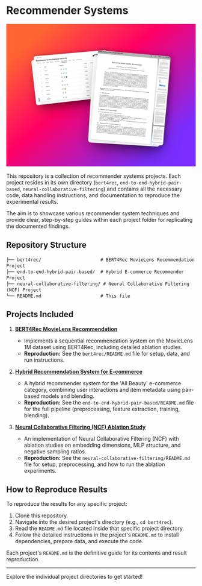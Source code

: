 # Recommender Systems

![Thumbnail](./recommender_systems.png)

This repository is a collection of recommender systems projects. Each project resides in its own directory (`bert4rec`, `end-to-end-hybrid-pair-based`, `neural-collaborative-filtering`) and contains all the necessary code, data handling instructions, and documentation to reproduce the experimental results.

The aim is to showcase various recommender system techniques and provide clear, step-by-step guides within each project folder for replicating the documented findings.

## Repository Structure

```text
├── bert4rec/                      # BERT4Rec MovieLens Recommendation Project
├── end-to-end-hybrid-pair-based/  # Hybrid E-commerce Recommender Project
├── neural-collaborative-filtering/ # Neural Collaborative Filtering (NCF) Project
└── README.md                      # This file
```

## Projects Included

1.  **[BERT4Rec MovieLens Recommendation](./bert4rec/README.md)**
    *   Implements a sequential recommendation system on the MovieLens 1M dataset using BERT4Rec, including detailed ablation studies.
    *   **Reproduction:** See the `bert4rec/README.md` file for setup, data, and run instructions.

2.  **[Hybrid Recommendation System for E-commerce](./end-to-end-hybrid-pair-based/README.md)**
    *   A hybrid recommender system for the 'All Beauty' e-commerce category, combining user interactions and item metadata using pair-based models and blending.
    *   **Reproduction:** See the `end-to-end-hybrid-pair-based/README.md` file for the full pipeline (preprocessing, feature extraction, training, blending).

3.  **[Neural Collaborative Filtering (NCF) Ablation Study](./neural-collaborative-filtering/README.md)**
    *   An implementation of Neural Collaborative Filtering (NCF) with ablation studies on embedding dimensions, MLP structure, and negative sampling ratios.
    *   **Reproduction:** See the `neural-collaborative-filtering/README.md` file for setup, preprocessing, and how to run the ablation experiments.

## How to Reproduce Results

To reproduce the results for any specific project:

1.  Clone this repository.
2.  Navigate into the desired project's directory (e.g., `cd bert4rec`).
3.  Read the `README.md` file located inside that specific project directory.
4.  Follow the detailed instructions in the project's `README.md` to install dependencies, prepare data, and execute the code.

Each project's `README.md` is the definitive guide for its contents and result reproduction.

---

Explore the individual project directories to get started!
